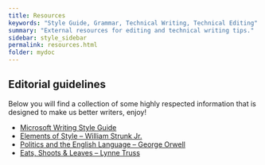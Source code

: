 ```yaml
---
title: Resources
keywords: "Style Guide, Grammar, Technical Writing, Technical Editing"
summary: "External resources for editing and technical writing tips."
sidebar: style_sidebar
permalink: resources.html
folder: mydoc
---
```


## Editorial guidelines

Below you will find a collection of some highly respected information that is designed to make us better writers, enjoy!

* [Microsoft Writing Style Guide](https://docs.microsoft.com/en-us/style-guide/welcome/)
* [Elements of Style – William Strunk Jr.](http://www.gutenberg.org/files/37134/37134-h/37134-h.htm)
* [Politics and the English Language – George Orwell](https://www.npr.org/blogs/ombudsman/Politics_and_the_English_Language-1.pdf)
* [Eats, Shoots & Leaves – Lynne Truss](https://www.amazon.com/Eats-Shoots-Leaves-Tolerance-Punctuation/dp/1592402038)
